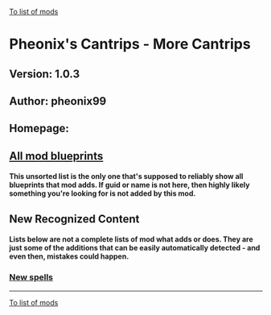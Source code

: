 [To list of mods](../README.md)

# Pheonix's Cantrips - More Cantrips

## Version: 1.0.3

## Author: pheonix99

## Homepage: []()

## [All mod blueprints](./AllBlueprints.md)

#### This unsorted list is the only one that's supposed to reliably show all blueprints that mod adds. If guid or name is not here, then highly likely something you're looking for is not added by this mod.

## New Recognized Content

#### **Lists below are not a complete lists of mod what adds or does**. They are just some of the additions that can be easily automatically detected - and even then, mistakes could happen.

### [New spells](./Spells.md)


___
[To list of mods](../README.md)
